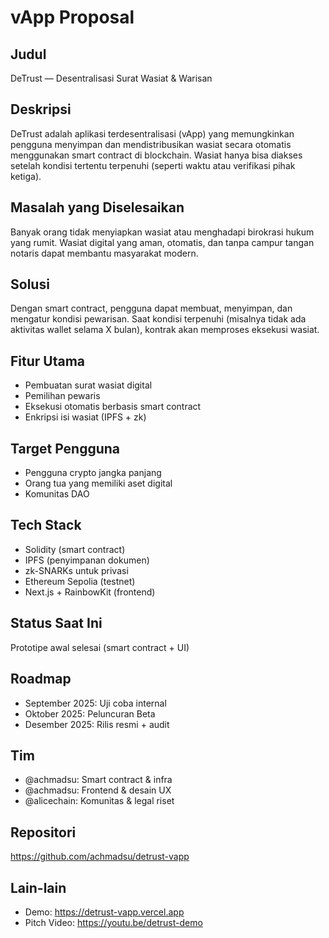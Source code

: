 # vApp Proposal

## Judul
DeTrust — Desentralisasi Surat Wasiat & Warisan

## Deskripsi
DeTrust adalah aplikasi terdesentralisasi (vApp) yang memungkinkan pengguna menyimpan dan mendistribusikan wasiat secara otomatis menggunakan smart contract di blockchain. Wasiat hanya bisa diakses setelah kondisi tertentu terpenuhi (seperti waktu atau verifikasi pihak ketiga).

## Masalah yang Diselesaikan
Banyak orang tidak menyiapkan wasiat atau menghadapi birokrasi hukum yang rumit. Wasiat digital yang aman, otomatis, dan tanpa campur tangan notaris dapat membantu masyarakat modern.

## Solusi
Dengan smart contract, pengguna dapat membuat, menyimpan, dan mengatur kondisi pewarisan. Saat kondisi terpenuhi (misalnya tidak ada aktivitas wallet selama X bulan), kontrak akan memproses eksekusi wasiat.

## Fitur Utama
- Pembuatan surat wasiat digital
- Pemilihan pewaris
- Eksekusi otomatis berbasis smart contract
- Enkripsi isi wasiat (IPFS + zk)

## Target Pengguna
- Pengguna crypto jangka panjang
- Orang tua yang memiliki aset digital
- Komunitas DAO

## Tech Stack
- Solidity (smart contract)
- IPFS (penyimpanan dokumen)
- zk-SNARKs untuk privasi
- Ethereum Sepolia (testnet)
- Next.js + RainbowKit (frontend)

## Status Saat Ini
Prototipe awal selesai (smart contract + UI)

## Roadmap
- September 2025: Uji coba internal
- Oktober 2025: Peluncuran Beta
- Desember 2025: Rilis resmi + audit

## Tim
- @achmadsu: Smart contract & infra
- @achmadsu: Frontend & desain UX
- @alicechain: Komunitas & legal riset

## Repositori
https://github.com/achmadsu/detrust-vapp

## Lain-lain
- Demo: https://detrust-vapp.vercel.app
- Pitch Video: https://youtu.be/detrust-demo
